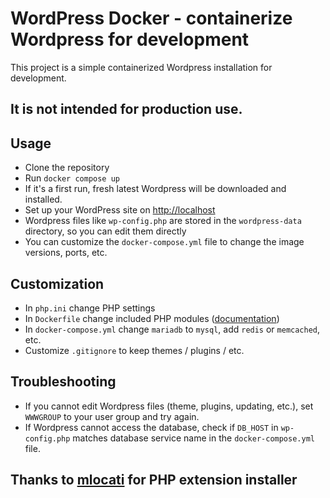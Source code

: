 # WordPress Docker - containerize Wordpress for development

This project is a simple containerized Wordpress installation for development.

## **It is not intended for production use.**

## Usage

* Clone the repository
* Run `docker compose up`
* If it's a first run, fresh latest Wordpress will be downloaded and installed.
* Set up your WordPress site on [http://localhost](http://localhost)
* Wordpress files like `wp-config.php` are stored in the `wordpress-data` directory, so you can edit them directly
* You can customize the `docker-compose.yml` file to change the image versions, ports, etc.

## Customization

* In `php.ini` change PHP settings
* In `Dockerfile` change included PHP modules ([documentation](https://github.com/mlocati/docker-php-extension-installer))
* In `docker-compose.yml` change `mariadb` to `mysql`, add `redis` or `memcached`, etc.
* Customize `.gitignore` to keep themes / plugins / etc.

## Troubleshooting

* If you cannot edit Wordpress files (theme, plugins, updating, etc.), set `WWWGROUP` to your user group and try again.
* If Wordpress cannot access the database, check if `DB_HOST` in `wp-config.php` matches database service name in the `docker-compose.yml` file.

## Thanks to [mlocati](https://github.com/mlocati/docker-php-extension-installer) for PHP extension installer
